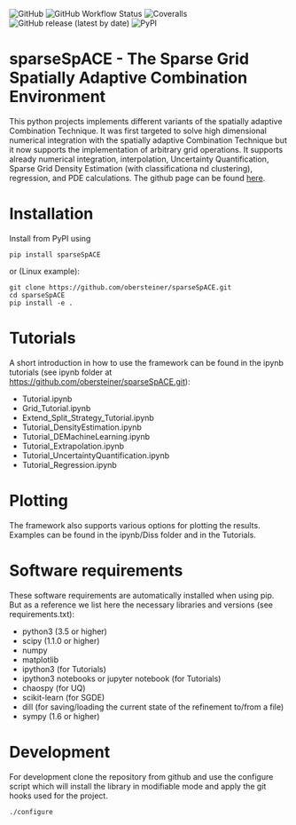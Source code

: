 ![GitHub](https://img.shields.io/github/license/obersteiner/sparseSpACE) 
![GitHub Workflow Status](https://img.shields.io/github/workflow/status/obersteiner/sparseSpACE/Python%20package)
![Coveralls](https://img.shields.io/coveralls/github/obersteiner/sparseSpACE)
![GitHub release (latest by date)](https://img.shields.io/github/v/release/obersteiner/sparseSpACE)
![PyPI](https://img.shields.io/pypi/v/sparseSpACE)

# sparseSpACE - The Sparse Grid Spatially Adaptive Combination Environment

This python projects implements different variants of the spatially adaptive Combination Technique. 
It was first targeted to solve high dimensional numerical integration with the spatially adaptive Combination Technique but it now supports the implementation of arbitrary grid operations. It supports already numerical integration, interpolation, Uncertainty Quantification, Sparse Grid Density Estimation (with classificationa nd clustering), regression, and PDE calculations. The github page can be found [here](https://github.com/obersteiner/sparseSpACE.git).

# Installation
Install from PyPI using
```
pip install sparseSpACE
```
or (Linux example):
```
git clone https://github.com/obersteiner/sparseSpACE.git
cd sparseSpACE
pip install -e .
```
# Tutorials

A short introduction in how to use the framework can be found in the ipynb tutorials (see ipynb folder at https://github.com/obersteiner/sparseSpACE.git):
- Tutorial.ipynb
- Grid_Tutorial.ipynb
- Extend_Split_Strategy_Tutorial.ipynb
- Tutorial_DensityEstimation.ipynb
- Tutorial_DEMachineLearning.ipynb
- Tutorial_Extrapolation.ipynb
- Tutorial_UncertaintyQuantification.ipynb
- Tutorial_Regression.ipynb

# Plotting

The framework also supports various options for plotting the results. Examples can be found in the ipynb/Diss folder and in the Tutorials.

# Software requirements

These software requirements are automatically installed when using pip. But as a reference we list here the necessary libraries and versions (see requirements.txt):
- python3 (3.5 or higher)
- scipy (1.1.0 or higher)
- numpy
- matplotlib
- ipython3 (for Tutorials)
- ipython3 notebooks or jupyter notebook (for Tutorials)
- chaospy (for UQ)
- scikit-learn (for SGDE)
- dill (for saving/loading the current state of the refinement to/from a file)
- sympy (1.6 or higher)

# Development
For development clone the repository from github and use the configure script which will install the library in modifiable mode and apply the git hooks used for the project.
```
./configure 
```
